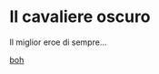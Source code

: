 <html lang="it">
    <head>
        <meta charset="utf-8"/>
    </head>
    <body>
        <h1>Il cavaliere oscuro</h1>
        <p>
           Il miglior eroe di sempre... 
        </p>
        <a href="https://github.com/Marc0-7/IlCavaliereOscuro/blob/main/PapginaHTML.html">boh</a>
    </body>
</html>
